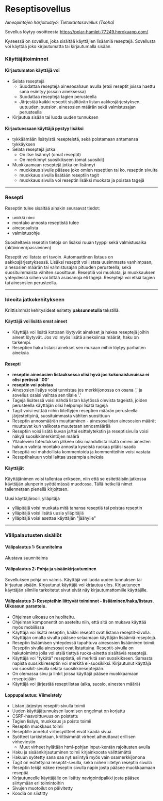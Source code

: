 # Reseptisovellus
*Aineopintojen harjoitustyö: Tietokantasovellus (Tsoha)*

Sovellus löytyy osoitteesta
https://polar-hamlet-77249.herokuapp.com/

Kyseessä on sovellus, joka sisältää käyttäjien lisäämiä reseptejä. Sovellusta voi käyttää joko kirjautumatta tai kirjautumalla sisään.

### Käyttäjätoiminnot
#### Kirjautumaton käyttäjä voi
- Selata reseptejä
  - Suodattaa reseptejä ainesosahaun avulla (etsii reseptit joissa haettu sana esiintyy jossain aineksessa)
  - Suodattaa reseptejä tagien perusteella
  - Järjestää kaikki reseptit sisältävän listan aakkosjärjestyksen, uutuuden, suosion, ainesosien määrän sekä valmistusajan perusteella
- Kirjautua sisään tai luoda uuden tunnuksen

#### Kirjautuessaan käyttäjä pystyy lisäksi
- tykkäämään lisätyistä resepteistä, sekä poistamaan antamansa tykkäyksen
- Selata reseptejä jotka
  - On itse lisännyt (omat reseptit)
  - On merkinnyt suosikikseen (omat suosikit)
- Muokkaamaan reseptejä jotka on lisännyt
  - muokkaus sivulle pääsee joko omien reseptien tai ko. reseptin sivulta
  - muokkaus sivulla lisätään reseptiin tagit
  - muokkaus sivulla voi reseptin lisäksi muokata ja poistaa tagejä
------------------------------------------------------------------------------------

### Resepti
Reseptin tulee sisältää ainakin seuraavat tiedot: 
- uniikki nimi 
- montako annosta reseptistä tulee 
- ainesosalista 
- valmistusohje 

Suositeltavia reseptin tietoja on lisäksi ruuan tyyppi sekä valmistusaika (aktiivinen/passiivinen)

Reseptit voi listata eri tavoin. Automaattinen listaus on aakkosjärjestyksessä. Lisäksi reseptit voi listata uusimmasta vanhimpaan, ainesosien määrän tai valmistusajan pituuden perusteella, sekä suosituimmaista vähiten suosittuun. Reseptiä voi muokata, ja muokkauksen yhteydessä siihen voi liittää asiasanoja eli tagejä. Reseptejä voi etsiä tagien tai ainesosien perusteella.

-------------------------------------------------------------------------------------

### Ideoita jatkokehitykseen
Kriittisimmät kehitysideat esitetty **paksunnetulla** tekstillä.
#### Käyttäjä voi lisätä omat aineet
- Käyttäjä voi lisätä kotoaan löytyvät ainekset ja hakea reseptejä joihin aineet löytyvät. Jos voi myös lisätä aineksiinsa määrät, haku on tarkempi.
- Reseptien haku listaisi ainekset sen mukaan mihin löytyy parhaiten aineksia

#### Resepti 
- **reseptin ainesosien listauksessa olisi hyvä jos kokonaisluvuissa ei olisi perässä '.00'**
- **reseptin voi poistaa**
- Ainesosien lisäys voisi tunnistaa jos merkkijonossa on osana ',' ja sovellus osaisi vaihtaa sen tilalle '.'
- Tagejä lisätessä voisi nähdä listan käytössä olevista tageistä, joiden perusteella käyttäjän olisi helpompi lisätä tagejä
- Tagit voisi esittää niihin liitettyjen reseptien määrän perusteella järjestettyinä, suosituimmasta vähiten suosittuun 
- Reseptin annosmäärän muuttaminen - ainesosalistan ainesosien määrät muuttuvat kun valikosta muutetaan annosmäärää
- Reseptiin voisi lisätä kuvan ja/tai esittelytekstin ja reseptisivulla voisi näkyä suosikkimerkintöjen määrä
- Ylläolevien toteutuksen jälkeen olisi mahdollista lisätä omien ainesten hakuun valinta montako annosta kyseistä ruokaa pitäisi saada
- Reseptiä voi mahdollista kommentoida ja kommentteihin voisi vastata
- Reseptihakuun voisi laittaa useampia aineksia

#### Käyttäjät
Käyttäjänimen voisi tallentaa erikseen, niin että se esitettäisiin jatkossa käyttäjän alunperin syöttämässä muodossa. Tällä hetkellä nimet tallennetaan pienellä kirjoittaen.

Uusi käyttäjärooli, ylläpitäjä
 - ylläpitäjä voisi muokata mitä tahansa reseptiä tai poistaa reseptin
 - ylläpitäjä voisi lisätä uusia ylläpitäjiä
 - ylläpitäjä voisi asettaa käyttäjän "jäähylle"

-------------------------------------------------------------------------------------

### Välipalautusten sisällöt
#### Välipalautus 1: Suunnitelma
Alustava suunnitelma

#### Välipalautus 2: Pohja ja sisäänkirjautuminen
Sovelluksen pohja on valmis. Käyttäjä voi luoda uuden tunnuksen tai kirjautua sisään. Kirjautunut käyttäjä voi kirjautua ulos. Kirjautuneen käyttäjän silmille tarkoitetut sivut eivät näy kirjautumattomille käyttäjille.

#### Välipalautus 3: Resepteihin liittyvät toiminnot - lisääminen/haku/listaus. Ulkoasun parantelu.
- Ohjelman ulkoasu on huoliteltu. 
- Ohjelman komponentit on aseteltu niin, että sitä on mukava käyttää myös mobiilissa
- Käyttäjä voi lisätä reseptin, kaikki reseptit ovat listana reseptit-sivulla. Käyttäjän omalta sivulta pääsee selaamaan käyttäjän lisäämiä reseptejä.
- Reseptin lisäämisen yhteydessä tapahtuva ainesosien lisääminen toimii. Reseptin sivulla ainesosat ovat listattuina. Reseptit-sivulla on hakutoiminto jolla voi etsiä tiettyä ruoka-ainetta sisältäviä reseptejä. 
- Käyttäjä voi "tykätä" reseptistä, eli merkitä sen suosikikseen. Samasta napista suosikkireseptin voi merkitä ei-suosikiksi. Kirjautunut käyttäjä voi suosikit-sivulla selata suosikkireseptejään.
- On olemassa sivu ja linkit joissa käyttäjä pääsee muokkaamaan reseptejään
- Käyttäjä voi järjestää reseptilistaa (aika, suosio, ainesten määrä)

#### Loppupalautus: Viimeistely
- Listan järjestys reseptit-sivulla toimii
- Uuden käyttäjätunnuksen luomisen ongelmat on korjattu
- CSRF-haavoittuvuus on poistettu
- Tagien lisäys, muokkaus ja poisto toimii
- Reseptin muokkaus toimii
- Reseptille annetut virhesyötteet eivät kaada sivua.
- Syötteet tarkistetaan, kriittisimmät virheet aiheuttavat erillisen virheviestin
  - Muut virheet hylätään html-pohjan input-kentän rajoitusten avulla
- Haku ja sisäänkirjautuminen toimii kirjainkoosta välittämättä
- Hakuun syötetty sana saa nyt esiintyä myös vain osamerkkijonona
- Tagit on esitettyinä reseptit-sivulla, sekä niihen liitetyn reseptin sivulla
- Reseptin tekijä näkee reseptin sivulla napin josta pääsee muokkaamaan reseptiä
- Kirjautuneelle käyttäjälle on lisätty navigointipalkki josta pääsee siirtymään eri toimintoihin
- Sivujen muotoilut on päivitetty
- Koodia on siistitty

